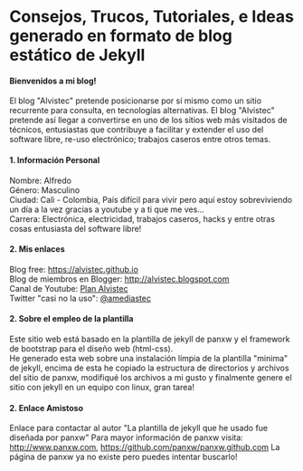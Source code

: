 Consejos, Trucos, Tutoriales, e Ideas **generado** en formato de blog estático de Jekyll  
================

#### Bienvenidos a mi blog!
El blog "Alvistec" pretende posicionarse por sí mismo como un sitio recurrente para consulta, en tecnologías alternativas. El blog "Alvistec" pretende así llegar a convertirse en uno de los sitios web más visitados de técnicos, entusiastas que contribuye a facilitar y extender el uso del software libre, re-uso electrónico; trabajos caseros entre otros temas.

#### 1. Información Personal
Nombre: Alfredo  
Género: Masculino  
Ciudad: Cali - Colombia, País difícil para vivir pero aquí estoy sobreviviendo un día a la vez gracias a youtube y a ti que me ves…  
Carrera: Electrónica, electricidad, trabajos caseros, hacks y entre otras cosas entusiasta del software libre!

#### 2. Mis enlaces
Blog free: <a href="https://alvistec.github.io">https://alvistec.github.io</a>  
Blog de miembros en Blogger: <a href="https://alvistec.blogspot.com">http://alvistec.blogspot.com</a>  
Canal de Youtube: <a href="https://www.youtube.com/channel/UCapEHg1NiGEF8031h0jLG7w/">Plan Alvistec</a>  
Twitter "casi no la uso": <a href="https://twitter.com/amediastec">@amediastec</a>

#### 2. Sobre el empleo de la plantilla
Este sitio web está basado en la plantilla de jekyll de panxw y el framework de bootstrap para el diseño web (html-css).  
He generado esta web sobre una instalación límpia de la plantilla "minima" de jekyll, encima de esta he copiado la estructura de directorios y archivos del sitio de panxw, modifiqué los archivos a mi gusto y finalmente genere el sitio con jekyll en un equipo con linux, gran tarea!

#### 2. Enlace Amistoso
Enlace para contactar al autor "La plantilla de jekyll que he usado fue diseñada por panxw"
Para mayor información de panxw visita:
http://www.panxw.com, https://github.com/panxw/panxw.github.com
La página de panxw ya no existe pero puedes intentar buscarlo!
